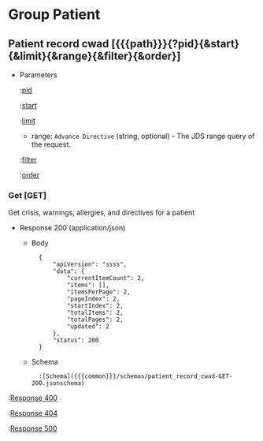 # Group Patient

## Patient record cwad [{{{path}}}{?pid}{&start}{&limit}{&range}{&filter}{&order}]

+ Parameters

    :[pid]({{{common}}}/parameters/pid.md)

    :[start]({{{common}}}/parameters/start.md)

    :[limit]({{{common}}}/parameters/limit.md)

    + range: `Advance Directive` (string, optional) - The JDS range query of the request.

    :[filter]({{{common}}}/parameters/filter.md)

    :[order]({{{common}}}/parameters/order.md)


### Get [GET]

Get crisis, warnings, allergies, and directives for a patient

+ Response 200 (application/json)

    + Body

            {
                "apiVersion": "ssss",
                "data": {
                    "currentItemCount": 2,
                    "items": [],
                    "itemsPerPage": 2,
                    "pageIndex": 2,
                    "startIndex": 2,
                    "totalItems": 2,
                    "totalPages": 2,
                    "updated": 2
                },
                "status": 200
            }

    + Schema

            :[Schema]({{{common}}}/schemas/patient_record_cwad-GET-200.jsonschema)

:[Response 400]({{{common}}}/responses/400.md)

:[Response 404]({{{common}}}/responses/404.md)

:[Response 500]({{{common}}}/responses/500.md)


